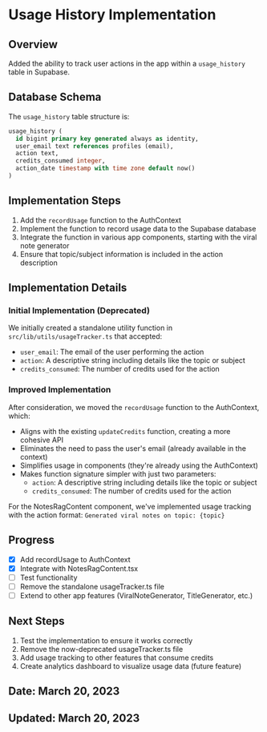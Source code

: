 # Usage History Implementation

## Overview
Added the ability to track user actions in the app within a `usage_history` table in Supabase.

## Database Schema
The `usage_history` table structure is:
```sql
usage_history (
  id bigint primary key generated always as identity,
  user_email text references profiles (email),
  action text,
  credits_consumed integer,
  action_date timestamp with time zone default now()
)
```

## Implementation Steps
1. Add the `recordUsage` function to the AuthContext
2. Implement the function to record usage data to the Supabase database
3. Integrate the function in various app components, starting with the viral note generator
4. Ensure that topic/subject information is included in the action description

## Implementation Details

### Initial Implementation (Deprecated)
We initially created a standalone utility function in `src/lib/utils/usageTracker.ts` that accepted:
- `user_email`: The email of the user performing the action
- `action`: A descriptive string including details like the topic or subject
- `credits_consumed`: The number of credits used for the action

### Improved Implementation
After consideration, we moved the `recordUsage` function to the AuthContext, which:
- Aligns with the existing `updateCredits` function, creating a more cohesive API
- Eliminates the need to pass the user's email (already available in the context)
- Simplifies usage in components (they're already using the AuthContext)
- Makes function signature simpler with just two parameters:
  - `action`: A descriptive string including details like the topic or subject
  - `credits_consumed`: The number of credits used for the action

For the NotesRagContent component, we've implemented usage tracking with the action format:
`Generated viral notes on topic: {topic}`

## Progress
- [x] Add recordUsage to AuthContext
- [x] Integrate with NotesRagContent.tsx
- [ ] Test functionality
- [ ] Remove the standalone usageTracker.ts file
- [ ] Extend to other app features (ViralNoteGenerator, TitleGenerator, etc.)

## Next Steps
1. Test the implementation to ensure it works correctly
2. Remove the now-deprecated usageTracker.ts file
3. Add usage tracking to other features that consume credits
4. Create analytics dashboard to visualize usage data (future feature)

## Date: March 20, 2023
## Updated: March 20, 2023 